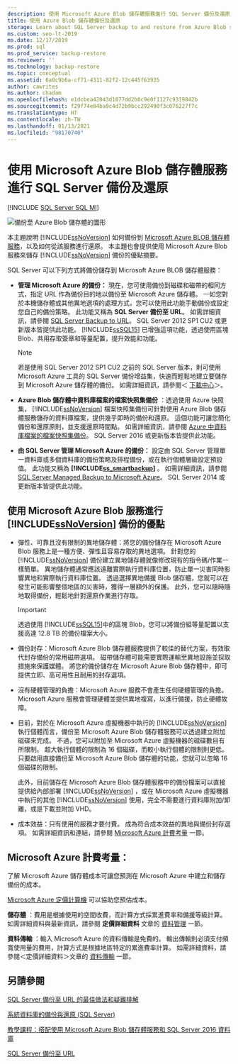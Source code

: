 ```yaml
---
description: 使用 Microsoft Azure Blob 儲存體服務進行 SQL Server 備份及還原
title: 使用 Azure Blob 儲存體備份及還原
storage: Learn about SQL Server backup to and restore from Azure Blob storage, including the benefits of using Azure Blob storage to store SQL Server backups.
ms.custom: seo-lt-2019
ms.date: 12/17/2019
ms.prod: sql
ms.prod_service: backup-restore
ms.reviewer: ''
ms.technology: backup-restore
ms.topic: conceptual
ms.assetid: 6a0c9b6a-cf71-4311-82f2-12c445f63935
author: cawrites
ms.author: chadam
ms.openlocfilehash: e1dcbea42043d1077dd2b0c9e0f1127c9319842b
ms.sourcegitcommit: f29f74e04ba9c4d72b9bcc292490f3c076227f7c
ms.translationtype: HT
ms.contentlocale: zh-TW
ms.lasthandoff: 01/13/2021
ms.locfileid: "98170740"
---
```

# <a name="sql-server-backup-and-restore-with-microsoft-azure-blob-storage-service"></a>使用 Microsoft Azure Blob 儲存體服務進行 SQL Server 備份及還原
[!INCLUDE [SQL Server SQL MI](../../includes/applies-to-version/sql-asdbmi.md)]

  ![備份至 Azure Blob 儲存體的圖形](../../relational-databases/backup-restore/media/backup-to-azure-blob-graphic.png "備份至 Azure Blob 儲存體的圖形")  
  
 本主題說明 [!INCLUDE[ssNoVersion](../../includes/ssnoversion-md.md)] 如何備份到 [Microsoft Azure BLOB 儲存體服務](https://www.windowsazure.com/develop/net/how-to-guides/blob-storage/)，以及如何從該服務進行還原。 本主題也會提供使用 Microsoft Azure Blob 服務來儲存 [!INCLUDE[ssNoVersion](../../includes/ssnoversion-md.md)] 備份的優點摘要。  
  
 SQL Server 可以下列方式將備份儲存到 Microsoft Azure BLOB 儲存體服務：  
  
-   **管理 Microsoft Azure 的備份：** 現在，您可使用備份到磁碟和磁帶的相同方式，指定 URL 作為備份目的地以備份至 Microsoft Azure 儲存體。 一如您對於本機儲存體或其他異地選項的處理方式，您可以使用此功能手動備份或設定您自己的備份策略。 此功能又稱為 **SQL Server 備份至 URL**。 如需詳細資訊，請參閱 [SQL Server Backup to URL](../../relational-databases/backup-restore/sql-server-backup-to-url.md)。 SQL Server 2012 SP1 CU2 或更新版本皆提供此功能。 [!INCLUDE[ssSQL15](../../includes/sssql16-md.md)] 已增強這項功能，透過使用區塊 Blob、共用存取簽章和等量配置，提升效能和功能。  
  
    > [!NOTE]  
    >  若是使用 SQL Server 2012 SP1 CU2 之前的 SQL Server 版本，則可使用 Microsoft Azure 工具的 SQL Server 備份增益集，快速而輕鬆地建立要儲存到 Microsoft Azure 儲存體的備份。 如需詳細資訊，請參閱＜ [下載中心](https://go.microsoft.com/fwlink/?LinkID=324399)＞。  
  
-   **Azure Blob 儲存體中資料庫檔案的檔案快照集備份** ：透過使用 Azure 快照集， [!INCLUDE[ssNoVersion](../../includes/ssnoversion-md.md)] 檔案快照集備份可針對使用 Azure Blob 儲存體服務儲存的資料庫檔案，提供幾乎即時的備份和還原。 這個功能可讓您簡化備份和還原原則，並支援還原時間點。 如需詳細資訊，請參閱 [Azure 中資料庫檔案的檔案快照集備份](../../relational-databases/backup-restore/file-snapshot-backups-for-database-files-in-azure.md)。 SQL Server 2016 或更新版本皆提供此功能。  
  
-   **由 SQL Server 管理 Microsoft Azure 的備份：** 設定由 SQL Server 管理單一資料庫或多個資料庫的備份策略及排程備份，或在執行個體層級設定預設值。 此功能又稱為 **[!INCLUDE[ss_smartbackup](../../includes/ss-smartbackup-md.md)]** 。 如需詳細資訊，請參閱 [SQL Server Managed Backup to Microsoft Azure](../../relational-databases/backup-restore/sql-server-managed-backup-to-microsoft-azure.md)。 SQL Server 2014 或更新版本皆提供此功能。  
  
## <a name="benefits-of-using-the-microsoft-azure-blob-service-for-ssnoversion-backups"></a>使用 Microsoft Azure Blob 服務進行 [!INCLUDE[ssNoVersion](../../includes/ssnoversion-md.md)] 備份的優點  
  
-   彈性、可靠且沒有限制的異地儲存體：將您的備份儲存在 Microsoft Azure Blob 服務上是一種方便、彈性且容易存取的異地選項。 針對您的 [!INCLUDE[ssNoVersion](../../includes/ssnoversion-md.md)] 備份建立異地儲存體就像修改現有的指令碼/作業一樣簡單。 異地儲存體通常應該遠離實際執行資料庫位置，防止單一災害同時影響異地和實際執行資料庫位置。 透過選擇異地備援 Blob 儲存體，您就可以在發生可能影響整個地區的災害時，獲得一層額外的保護。 此外，您可以隨時隨地取得備份，輕鬆地針對還原作業進行存取。  
  
    > [!IMPORTANT]  
    >  透過使用 [!INCLUDE[ssSQL15](../../includes/sssql16-md.md)]中的區塊 Blob，您可以將備份組等量配置以支援高達 12.8 TB 的備份檔案大小。  
  
-   備份封存：Microsoft Azure Blob 儲存體服務提供了較佳的替代方案，有效取代封存備份的常用磁帶選項。 磁帶儲存體可能需要實際運輸至異地設施並採取措施來保護媒體。 將您的備份儲存在 Microsoft Azure Blob 儲存體中，即可提供立即、高可用性且耐用的封存選項。  
  
-   沒有硬體管理的負擔：Microsoft Azure 服務不會產生任何硬體管理的負擔。 Microsoft Azure 服務會管理硬體並提供異地複寫，以進行備援，防止硬體故障。  
  
-   目前，對於在 Microsoft Azure 虛擬機器中執行的 [!INCLUDE[ssNoVersion](../../includes/ssnoversion-md.md)] 執行個體而言，備份至 Microsoft Azure Blob 儲存體服務可以透過建立附加磁碟來完成。 不過，您可以附加至 Microsoft Azure 虛擬機器的磁碟數目有所限制。 超大執行個體的限制為 16 個磁碟，而較小執行個體的限制則更低。 只要啟用直接備份至 Microsoft Azure Blob 儲存體的功能，您就可以忽略 16 個磁碟的限制。  
  
     此外，目前儲存在 Microsoft Azure Blob 儲存體服務中的備份檔案可以直接提供給內部部署 [!INCLUDE[ssNoVersion](../../includes/ssnoversion-md.md)] ，或在 Microsoft Azure 虛擬機器中執行的其他 [!INCLUDE[ssNoVersion](../../includes/ssnoversion-md.md)] 使用，完全不需要進行資料庫附加/卸離，或是下載並附加 VHD。  
  
-   成本效益：只有使用的服務才要付費。 成為符合成本效益的異地與備份封存選項。 如需詳細資訊和連結，請參閱 [Microsoft Azure 計費考量](#Billing) 一節。  
  
##  <a name="microsoft-azure-billing-considerations"></a><a name="Billing"></a> Microsoft Azure 計費考量：  
 了解 Microsoft Azure 儲存體成本可讓您預測在 Microsoft Azure 中建立和儲存備份的成本。  
  
 [Microsoft Azure 定價計算機](https://go.microsoft.com/fwlink/?LinkId=277060) 可以協助您預估成本。  
  
 **儲存體** ：費用是根據使用的空間收費，而計算方式採累進費率和備援等級計算。 如需詳細資料與最新資訊，請參閱 **定價詳細資料** 文章的 [資料管理](https://go.microsoft.com/fwlink/?LinkId=277059) 一節。  
  
 **資料傳輸** ：輸入 Microsoft Azure 的資料傳輸是免費的。 輸出傳輸則必須支付頻寬使用量的費用，計算方式是根據地區特定的累進費率計算。 如需詳細資料，請參閱＜定價詳細資料＞文章的 [資料傳輸](https://go.microsoft.com/fwlink/?LinkId=277061) 一節。  
  
## <a name="see-also"></a>另請參閱  

[SQL Server 備份至 URL 的最佳做法和疑難排解](../../relational-databases/backup-restore/sql-server-backup-to-url-best-practices-and-troubleshooting.md)   

[系統資料庫的備份與還原 &#40;SQL Server&#41;](../../relational-databases/backup-restore/back-up-and-restore-of-system-databases-sql-server.md)   

[教學課程：搭配使用 Microsoft Azure Blob 儲存體服務和 SQL Server 2016 資料庫](../tutorial-use-azure-blob-storage-service-with-sql-server-2016.md)

[SQL Server 備份至 URL](../../relational-databases/backup-restore/sql-server-backup-to-url.md)  
  
  
